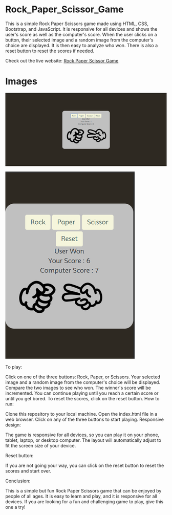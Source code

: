 # Rock_Paper_Scissor_Game


This is a simple Rock Paper Scissors game made using HTML, CSS, Bootstrap, and JavaScript. It is responsive for all devices and shows the user's score as well as the computer's score. When the user clicks on a button, their selected image and a random image from the computer's choice are displayed. It is then easy to analyze who won. There is also a reset button to reset the scores if needed.

Check out the live website: [Rock Paper Scissor Game](https://aakashgaur03.github.io/Rock_Paper_Scissor_Game/)

# Images
![web view](./Images/web-view.png)

![mobile view](./Images/mobile-view.png)


To play:

Click on one of the three buttons: Rock, Paper, or Scissors.
Your selected image and a random image from the computer's choice will be displayed.
Compare the two images to see who won.
The winner's score will be incremented.
You can continue playing until you reach a certain score or until you get bored.
To reset the scores, click on the reset button.
How to run:

Clone this repository to your local machine.
Open the index.html file in a web browser.
Click on any of the three buttons to start playing.
Responsive design:

The game is responsive for all devices, so you can play it on your phone, tablet, laptop, or desktop computer. The layout will automatically adjust to fit the screen size of your device.

Reset button:

If you are not going your way, you can click on the reset button to reset the scores and start over.

Conclusion:

This is a simple but fun Rock Paper Scissors game that can be enjoyed by people of all ages. It is easy to learn and play, and it is responsive for all devices. If you are looking for a fun and challenging game to play, give this one a try!
